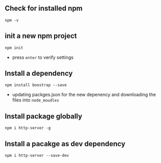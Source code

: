 ## Check for installed npm
`npm -v`

## init a new npm project
`npm init`
- press `enter` to verify settings

## Install a dependency
`npm install boostrap --save`
- updating packges.json for the new depenency and downloading the files into `node_moudles`

## Install package globally
`npm i http-server -g`

## Install a pacakge as dev dependency
`npm i http-server --save-dev`